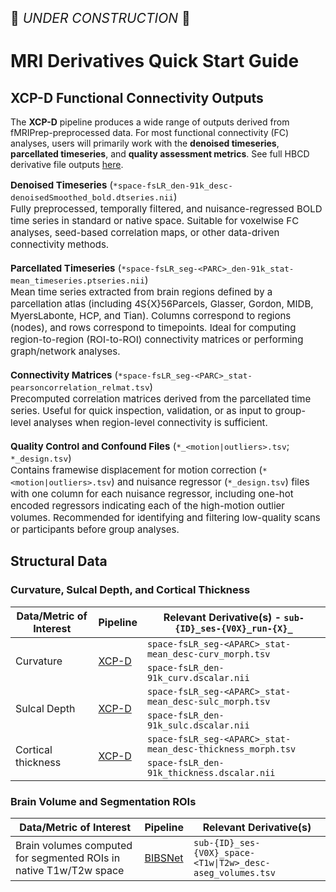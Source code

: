 <p style="font-size: 1.5em;">🚧 <i>UNDER CONSTRUCTION</i> 🚧 </p>

# MRI Derivatives Quick Start Guide

## XCP-D Functional Connectivity Outputs

The **XCP-D** pipeline produces a wide range of outputs derived from fMRIPrep-preprocessed data. For most functional connectivity (FC) analyses, users will primarily work with the **denoised timeseries**, **parcellated timeseries**, and **quality assessment metrics**. See full HBCD derivative file outputs [here](../mri//fmri.md#xcpd).

<p style="font-size: 15px;">
    <strong>Denoised Timeseries</strong> (<code>*space-fsLR_den-91k_desc-denoisedSmoothed_bold.dtseries.nii</code>)<br>
    Fully preprocessed, temporally filtered, and nuisance-regressed BOLD time series in standard or native space. Suitable for voxelwise FC analyses, seed-based correlation maps, or other data-driven connectivity methods.
<br>
<br>
    <strong>Parcellated Timeseries</strong> (<code>*space-fsLR_seg-<span class="placeholder">&lt;PARC&gt;</span>_den-91k_stat-mean_timeseries.ptseries.nii</code>)<br>
    Mean time series extracted from brain regions defined by a parcellation atlas (including 4S{X}56Parcels, Glasser, Gordon, MIDB, MyersLabonte, HCP, and Tian). Columns correspond to regions (nodes), and rows correspond to timepoints. Ideal for computing region-to-region (ROI-to-ROI) connectivity matrices or performing graph/network analyses.
<br>
<br>
    <strong>Connectivity Matrices</strong> (<code>*space-fsLR_seg-<span class="placeholder">&lt;PARC&gt;</span>_stat-pearsoncorrelation_relmat.tsv</code>)<br>
    Precomputed correlation matrices derived from the parcellated time series. Useful for quick inspection, validation, or as input to group-level analyses when region-level connectivity is sufficient.
<br>
<br>
    <strong>Quality Control and Confound Files</strong> (<code>*_<span class="placeholder">&lt;motion|outliers&gt;</span>.tsv</code>; <code>*_design.tsv</code>)<br>
    Contains framewise displacement for motion correction (<code>*<span class="placeholder">&lt;motion|outliers&gt;</span>.tsv</code>) and nuisance regressor (<code>*_design.tsv</code>) files with one column for each nuisance regressor, including one-hot encoded regressors indicating each of the high-motion outlier volumes. Recommended for identifying and filtering low-quality scans or participants before group analyses.
</p>


## Structural Data

### Curvature, Sulcal Depth, and Cortical Thickness

 <table class="table-no-vertical-lines" style="width: 100%; border-collapse: collapse; table-layout: fixed;">
 <thead>
    <th>Data/Metric of Interest</th>
    <th>Pipeline</th>
    <th>Relevant Derivative(s) - <code>sub-<span class="label">{ID}</span>_ses-<span class="label">{V0X}</span>_run-<span class="label">{X}</span>_</code></th>
 </thead>
<tbody>
<tr>
    <td rowspan="2">Curvature</td>
    <td rowspan="2"><a href="../../mri/fmri/#xcpd">XCP-D</a></td>
    <td><code>space-fsLR_seg-<span class="placeholder">&lt;APARC&gt;</span>_stat-mean_desc-curv_morph.tsv</code></td>
</tr>
<tr>
    <td><code>space-fsLR_den-91k_curv.dscalar.nii</code></td>
</tr>
<tr>
    <td rowspan="2">Sulcal Depth</td>
    <td rowspan="2"><a href="../../mri/fmri/#xcpd">XCP-D</a></td>
    <td><code>space-fsLR_seg-<span class="placeholder">&lt;APARC&gt;</span>_stat-mean_desc-sulc_morph.tsv</code></td>
</tr>
<tr>
    <td><code>space-fsLR_den-91k_sulc.dscalar.nii</code></td>
</tr>
<tr>
    <td rowspan="2">Cortical thickness</td>
    <td rowspan="2"><a href="../../mri/fmri/#xcpd">XCP-D</a></td>
    <td><code>space-fsLR_seg-<span class="placeholder">&lt;APARC&gt;</span>_stat-mean_desc-thickness_morph.tsv</code></td>
</tr>
<tr>
    <td><code>space-fsLR_den-91k_thickness.dscalar.nii</code></td>
</tr>
</tbody>
</table>

### Brain Volume and Segmentation ROIs

<table class="table-no-vertical-lines" style="width: 100%; border-collapse: collapse; table-layout: fixed;">
 <thead>
    <th>Data/Metric of Interest</th>
    <th>Pipeline</th>
    <th>Relevant Derivative(s)</th>
 </thead>
<tbody>
<tr>
    <td style="word-wrap: break-word; white-space: normal;">Brain volumes computed for segmented ROIs in native T1w/T2w space</td>
    <td><a href="../../mri/smri/#bibsnet">BIBSNet</a></td>
    <td><code>sub-<span class="label">{ID}</span>_ses-<span class="label">{V0X}</span>_space-<span class="placeholder">&lt;T1w|T2w&gt;</span>_desc-aseg_volumes.tsv</code></td>
</tr>
</tbody>
</table>
